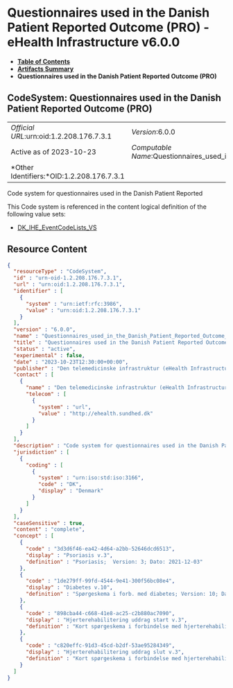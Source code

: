 # Questionnaires used in the Danish Patient Reported Outcome (PRO) - eHealth Infrastructure v6.0.0

* [**Table of Contents**](toc.md)
* [**Artifacts Summary**](artifacts.md)
* **Questionnaires used in the Danish Patient Reported Outcome (PRO)**

## CodeSystem: Questionnaires used in the Danish Patient Reported Outcome (PRO) 

| | |
| :--- | :--- |
| *Official URL*:urn:oid:1.2.208.176.7.3.1 | *Version*:6.0.0 |
| Active as of 2023-10-23 | *Computable Name*:Questionnaires_used_in_the_Danish_Patient_Reported_Outcome_PRO |
| *Other Identifiers:*OID:1.2.208.176.7.3.1 | |

 
Code system for questionnaires used in the Danish Patient Reported 

 This Code system is referenced in the content logical definition of the following value sets: 

* [DK_IHE_EventCodeLists_VS](ValueSet-dk-ihe-eventcodelists-vs.md)



## Resource Content

```json
{
  "resourceType" : "CodeSystem",
  "id" : "urn-oid-1.2.208.176.7.3.1",
  "url" : "urn:oid:1.2.208.176.7.3.1",
  "identifier" : [
    {
      "system" : "urn:ietf:rfc:3986",
      "value" : "urn:oid:1.2.208.176.7.3.1"
    }
  ],
  "version" : "6.0.0",
  "name" : "Questionnaires_used_in_the_Danish_Patient_Reported_Outcome_PRO",
  "title" : "Questionnaires used in the Danish Patient Reported Outcome (PRO)",
  "status" : "active",
  "experimental" : false,
  "date" : "2023-10-23T12:30:00+00:00",
  "publisher" : "Den telemedicinske infrastruktur (eHealth Infrastructure)",
  "contact" : [
    {
      "name" : "Den telemedicinske infrastruktur (eHealth Infrastructure)",
      "telecom" : [
        {
          "system" : "url",
          "value" : "http://ehealth.sundhed.dk"
        }
      ]
    }
  ],
  "description" : "Code system for questionnaires used in the Danish Patient Reported",
  "jurisdiction" : [
    {
      "coding" : [
        {
          "system" : "urn:iso:std:iso:3166",
          "code" : "DK",
          "display" : "Denmark"
        }
      ]
    }
  ],
  "caseSensitive" : true,
  "content" : "complete",
  "concept" : [
    {
      "code" : "3d3d6f46-ea42-4d64-a2bb-52646dcd6513",
      "display" : "Psoriasis v.3",
      "definition" : "Psoriasis;  Version: 3; Dato: 2021-12-03"
    },
    {
      "code" : "1de279ff-99fd-4544-9e41-300f56bc08e4",
      "display" : "Diabetes v.10",
      "definition" : "Spørgeskema i forb. med diabetes; Version: 10; Dato: 2021-12-07"
    },
    {
      "code" : "898cba44-c668-41e8-ac25-c2b880ac7090",
      "display" : "Hjerterehabilitering uddrag start v.3",
      "definition" : "Kort spørgeskema i forbindelse med hjerterehabilitering, start; Version: 3; Dato: 20220610"
    },
    {
      "code" : "c820effc-91d3-45cd-b2df-53ae95284349",
      "display" : "Hjerterehabilitering uddrag slut v.3",
      "definition" : "Kort spørgeskema i forbindelse med hjerterehabilitering, slut; Version: 3; Dato: 2022-06-10"
    }
  ]
}

```
